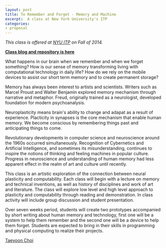 ```yaml
---
layout: post
title: To Remember and Forget - Memory and Machine 
excerpt:  A class at New York University's ITP
categories:
- proposal
---
```

 

*This class is offered at <a href="http://itp.nyu.edu/sigs/program/">NYU ITP</a> on Fall of 2014.* 

**[Class blog and repository is here](https://github.com/tchoi8/RememberAndForget)**

What happens in our brain when we remember and when we forget something? How is our sense of memory transforming living with computational technology in daily life? How do we rely on the mobile devices to assist our short term memory and to create permanent storage?

Memory has always been interest to artists and scientists. Writers such as Marcel Proust and Walter Benjamin explored memory mechanism through narrative and metaphor. Freud, originally trained as a neurologist, developed foundation for modern psychoanalysis.

Neuroplasticity means brain's ability to change and adapat as a result of experience. Placticity in synapses is the core mechanism that enable human memory. We become conscious by remembering things past and anticipating things to come.

Revolutionary developments in computer science and neuroscience around the 1960s occurred simultaneously. Recognition of Cybernetics and Artificial Intelligence, and sometimes its misunderstanding, continues to inspire the notions of thinking and feeling machines in popular culture. Progress in neuroscience and understanding of human memory had less apparent effect in the realm of art and culture until recently.

This class is an artistic exploration of the connection between neural plasticity and computability. Each class will begin with a lecture on memory and technical inventions, as well as history of disciplines and work of art and literature. The class will explore low level and high level approach to plasticity and computability through reading and demonstration. In class activity will include group discussion and student presentation.

Over seven weeks period, students will create two prototypes accompanied by short writing about human memory and technology, first one will be a system to help them remember and the second one will be a device to help them forget. Students are expected to bring in their skills in programming and physical computing to realize their projects.


<a href="http://taeyoonchoi.com">Taeyoon Choi </a>
